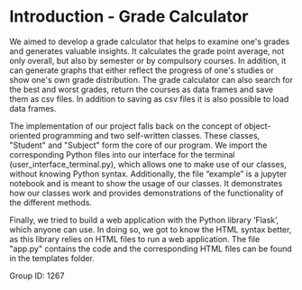 # Introduction - Grade Calculator
We aimed to develop a grade calculator that helps to examine one's grades and generates valuable
insights. It calculates the grade point average, not only overall, but also by semester or by
compulsory courses. In addition, it can generate graphs that either reflect the progress of one's
studies or show one's own grade distribution. The grade calculator can also search for the best and
worst grades, return the courses as data frames and save them as csv files. In addition to saving as
csv files it is also possible to load data frames.

The implementation of our project falls back on the concept of object-oriented programming and
two self-written classes. These classes, "Student" and "Subject" form the core of our program. We
import the corresponding Python files into our interface for the terminal
(user_interface_terminal.py), which allows one to make use of our classes, without knowing Python
syntax. Additionally, the file “example” is a jupyter notebook and is meant to show the usage of our
classes. It demonstrates how our classes work and provides demonstrations of the functionality of
the different methods.

Finally, we tried to build a web application with the Python library ‘Flask’, which anyone can use. In
doing so, we got to know the HTML syntax better, as this library relies on HTML files to run a web
application. The file "app.py" contains the code and the corresponding HTML files can be found in
the templates folder.

Group ID: 1267
